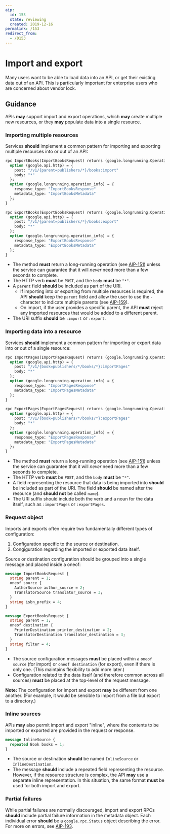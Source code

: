 ```yaml
---
aip:
  id: 153
  state: reviewing
  created: 2019-12-16
permalink: /153
redirect_from:
  - /0153
---
```


# Import and export

Many users want to be able to load data into an API, or get their existing data
out of an API. This is particularly important for enterprise users who are
concerned about vendor lock.

## Guidance

APIs **may** support import and export operations, which **may** create
multiple new resources, or they **may** populate data into a single resource.

### Importing multiple resources

Services **should** implement a common pattern for importing and exporting
multiple resources into or out of an API:

```proto
rpc ImportBooks(ImportBooksRequest) returns (google.longrunning.Operation) {
  option (google.api.http) = {
    post: "/v1/{parent=publishers/*}/books:import"
    body: "*"
  };
  option (google.longrunning.operation_info) = {
    response_type: "ImportBooksResponse"
    metadata_type: "ImportBooksMetadata"
  };
}

rpc ExportBooks(ExportBooksRequest) returns (google.longrunning.Operation) {
  option (google.api.http) = {
    post: "/v1/{parent=publishers/*}/books:export"
    body: "*"
  };
  option (google.longrunning.operation_info) = {
    response_type: "ExportBooksResponse"
    metadata_type: "ExportBooksMetadata"
  };
}
```

- The method **must** return a long-running operation (see [AIP-151][]) unless
  the service can guarantee that it will _never_ need more than a few seconds
  to complete.
- The HTTP verb **must** be `POST`, and the `body` **must** be `"*"`.
- A `parent` field **should** be included as part of the URI.
  - If importing into or exporting from multiple resources is required, the API
    **should** keep the `parent` field and allow the user to use the `-`
    character to indicate multiple parents (see [AIP-159][]).
  - On import, if the user provides a specific parent, the API **must** reject
    any imported resources that would be added to a different parent.
- The URI suffix **should** be `:import` or `:export`.

### Importing data into a resource

Services **should** implement a common pattern for importing or export data
into or out of a single resource:

```proto
rpc ImportPages(ImportPagesRequest) returns (google.longrunning.Operation) {
  option (google.api.http) = {
    post: "/v1/{book=publishers/*/books/*}:importPages"
    body: "*"
  };
  option (google.longrunning.operation_info) = {
    response_type: "ImportPagesResponse"
    metadata_type: "ImportPagesMetadata"
  };
}

rpc ExportPages(ExportPagesRequest) returns (google.longrunning.Operation) {
  option (google.api.http) = {
    post: "/v1/{book=publishers/*/books/*}:exportPages"
    body: "*"
  };
  option (google.longrunning.operation_info) = {
    response_type: "ExportPagesResponse"
    metadata_type: "ExportPagesMetadata"
  };
}
```

- The method **must** return a long-running operation (see [AIP-151][]) unless
  the service can guarantee that it will _never_ need more than a few seconds
  to complete.
- The HTTP verb **must** be `POST`, and the `body` **must** be `"*"`.
- A field representing the resource that data is being imported into **should**
  be included as part of the URI. The field **should** be named after the
  resource (and **should not** be called `name`).
- The URI suffix should include both the verb and a noun for the data itself,
  such as `:importPages` or `:exportPages`.

### Request object

Imports and exports often require two fundamentally different types of
configuration:

1. Configuration specific to the source or destination.
2. Congiguration regarding the imported or exported data itself.

Source or destination configuration should be grouped into a single message and
placed inside a oneof:

```proto
message ImportBooksRequest {
  string parent = 1;
  oneof source {
    AuthorSource author_source = 2;
    TranslatorSource translator_source = 3;
  }
  string isbn_prefix = 4;
}

message ExportBooksRequest {
  string parent = 1;
  oneof destination {
    PrinterDestination printer_destination = 2;
    TranslatorDestination translator_destination = 3;
  }
  string filter = 4;
}
```

- The source configuration messages **must** be placed within a `oneof source`
  (for import) or `oneof destination` (for export), even if there is only one.
  (This maintains flexibility to add more later.)
- Configuration related to the data itself (and therefore common across all
  sources) **must** be placed at the top-level of the request message.

**Note:** The configuration for import and export **may** be different from one
another. (For example, it would be sensible to import from a file but export to
a directory.)

### Inline sources

APIs **may** also permit import and export "inline", where the contents to be
imported or exported are provided in the request or response.

```proto
message InlineSource {
  repeated Book books = 1;
}
```

- The source or destination **should** be named `InlineSource` or
  `InlineDestination`.
- The message **should** include a repeated field representing the resource.
  However, if the resource structure is complex, the API **may** use a separate
  inline representation. In this situation, the same format **must** be used
  for both import and export.

### Partial failures

While partial failures are normally discouraged, import and export RPCs
**should** include partial failure information in the metadata object. Each
individual error **should** be a `google.rpc.Status` object describing the
error. For more on errors, see [AIP-193][].

[aip-151]: ./0151.md
[aip-159]: ./0159.md
[aip-193]: ./0193.md
[google bigquery]: https://cloud.google.com/bigquery
[google storage]: https://cloud.google.com/storage

